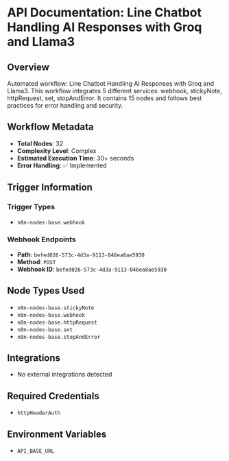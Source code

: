 # API Documentation: Line Chatbot Handling AI Responses with Groq and Llama3

## Overview
Automated workflow: Line Chatbot Handling AI Responses with Groq and Llama3. This workflow integrates 5 different services: webhook, stickyNote, httpRequest, set, stopAndError. It contains 15 nodes and follows best practices for error handling and security.

## Workflow Metadata
- **Total Nodes**: 32
- **Complexity Level**: Complex
- **Estimated Execution Time**: 30+ seconds
- **Error Handling**: ✅ Implemented

## Trigger Information
### Trigger Types
- `n8n-nodes-base.webhook`

### Webhook Endpoints
- **Path**: `befed026-573c-4d3a-9113-046ea8ae5930`
- **Method**: `POST`
- **Webhook ID**: `befed026-573c-4d3a-9113-046ea8ae5930`


## Node Types Used
- `n8n-nodes-base.stickyNote`
- `n8n-nodes-base.webhook`
- `n8n-nodes-base.httpRequest`
- `n8n-nodes-base.set`
- `n8n-nodes-base.stopAndError`

## Integrations
- No external integrations detected

## Required Credentials
- `httpHeaderAuth`

## Environment Variables
- `API_BASE_URL`
